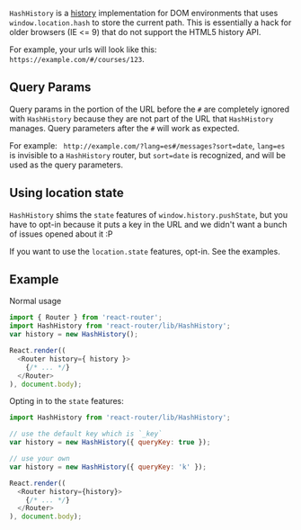 `HashHistory` is a [history][Histories] implementation for DOM environments that
uses `window.location.hash` to store the current path. This is essentially a hack
for older browsers (IE <= 9) that do not support the HTML5 history API.

For example, your urls will look like this: `https://example.com/#/courses/123`.

Query Params
------------

Query params in the portion of the URL before the `#` are completely
ignored with `HashHistory` because they are not part of the URL that
`HashHistory` manages. Query parameters after the `#` will work as
expected.

For example: ` http://example.com/?lang=es#/messages?sort=date`,
`lang=es` is invisible to a `HashHistory` router, but `sort=date` is
recognized, and will be used as the query parameters.

Using location state
--------------------

`HashHistory` shims the `state` features of `window.history.pushState`,
but you have to opt-in because it puts a key in the URL and we didn't
want a bunch of issues opened about it :P

If you want to use the `location.state` features, opt-in. See the
examples.

Example
-------

Normal usage

```js
import { Router } from 'react-router';
import HashHistory from 'react-router/lib/HashHistory';
var history = new HashHistory();

React.render((
  <Router history={ history }>
    {/* ... */}
  </Router>
), document.body);
```

Opting in to the `state` features:

```js
import HashHistory from 'react-router/lib/HashHistory';

// use the default key which is `_key`
var history = new HashHistory({ queryKey: true });

// use your own
var history = new HashHistory({ queryKey: 'k' });

React.render((
  <Router history={history}>
    {/* ... */}
  </Router>
), document.body);
```

  [Histories]:#TODO

